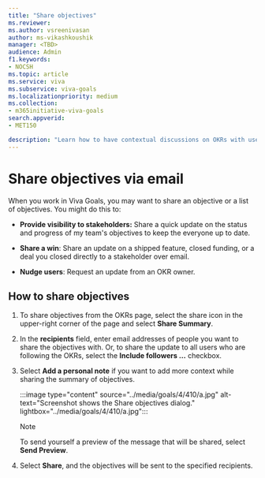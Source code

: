 ```yaml
---
title: "Share objectives"
ms.reviewer: 
ms.author: vsreenivasan
author: ms-vikashkoushik
manager: <TBD>
audience: Admin
f1.keywords:
- NOCSH
ms.topic: article
ms.service: viva
ms.subservice: viva-goals
ms.localizationpriority: medium
ms.collection:  
- m365initiative-viva-goals
search.appverid:
- MET150

description: "Learn how to have contextual discussions on OKRs with users by quickly sharing objectives with a note."
---
```


# Share objectives via email

When you work in Viva Goals, you may want to share an objective or a list of objectives. You might do this to:

- **Provide visibility to stakeholders:** Share a quick update on the status and progress of my team's objectives to keep the everyone up to date.

- **Share a win**: Share an update on a shipped feature, closed funding, or a deal you closed directly to a stakeholder over email.

- **Nudge users**: Request an update from an OKR owner.

## How to share objectives

1. To share objectives from the OKRs page, select the share icon in the upper-right corner of the page and select **Share Summary**.

2. In the **recipients** field, enter email addresses of people you want to share the objectives with. Or, to share the update to all users who are following the OKRs, select the **Include followers ...** checkbox.

3. Select **Add a personal note** if you want to add more context while sharing the summary of objectives.

      :::image type="content" source="../media/goals/4/410/a.jpg" alt-text="Screenshot shows the Share objectives dialog." lightbox="../media/goals/4/410/a.jpg":::

   > [!NOTE]
   > To send yourself a preview of the message that will be shared, select **Send Preview**.

4. Select **Share**, and the objectives will be sent to the specified recipients.
